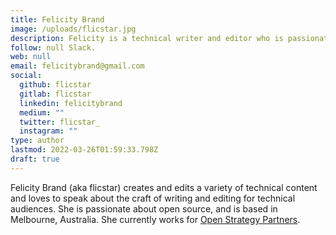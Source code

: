 ```yaml
---
title: Felicity Brand
image: /uploads/flicstar.jpg
description: Felicity is a technical writer and editor who is passionate about open source.
follow: null Slack.
web: null
email: felicitybrand@gmail.com
social:
  github: flicstar
  gitlab: flicstar
  linkedin: felicitybrand
  medium: ""
  twitter: flicstar_
  instagram: ""
type: author
lastmod: 2022-03-26T01:59:33.798Z
draft: true
---
```


Felicity Brand (aka flicstar) creates and edits a variety of technical content and loves to speak about the craft of writing and editing for technical audiences.
She is passionate about open source, and is based in Melbourne, Australia. She currently works for [Open Strategy Partners](https://openstrategypartners.com/).